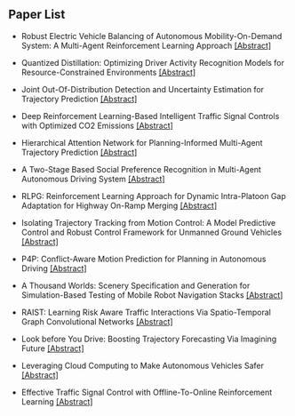 ## Paper List

- Robust Electric Vehicle Balancing of Autonomous Mobility-On-Demand System: A Multi-Agent Reinforcement Learning Approach
[[Abstract]](https://events.infovaya.com/presentation?id=107039)

- Quantized Distillation: Optimizing Driver Activity Recognition Models for Resource-Constrained Environments
[[Abstract]](https://events.infovaya.com/presentation?id=107042)

- Joint Out-Of-Distribution Detection and Uncertainty Estimation for Trajectory Prediction
[[Abstract]](https://events.infovaya.com/presentation?id=107045)

- Deep Reinforcement Learning-Based Intelligent Traffic Signal Controls with Optimized CO2 Emissions
[[Abstract]](https://events.infovaya.com/presentation?id=107048)

- Hierarchical Attention Network for Planning-Informed Multi-Agent Trajectory Prediction
[[Abstract]](https://events.infovaya.com/presentation?id=107051)

- A Two-Stage Based Social Preference Recognition in Multi-Agent Autonomous Driving System
[[Abstract]](https://events.infovaya.com/presentation?id=107054)

- RLPG: Reinforcement Learning Approach for Dynamic Intra-Platoon Gap Adaptation for Highway On-Ramp Merging
[[Abstract]](https://events.infovaya.com/presentation?id=107057)

- Isolating Trajectory Tracking from Motion Control: A Model Predictive Control and Robust Control Framework for Unmanned Ground Vehicles
[[Abstract]](https://events.infovaya.com/presentation?id=107060)

- P4P: Conflict-Aware Motion Prediction for Planning in Autonomous Driving
[[Abstract]](https://events.infovaya.com/presentation?id=107063)

- A Thousand Worlds: Scenery Specification and Generation for Simulation-Based Testing of Mobile Robot Navigation Stacks
[[Abstract]](https://events.infovaya.com/presentation?id=107066)

- RAIST: Learning Risk Aware Traffic Interactions Via Spatio-Temporal Graph Convolutional Networks
[[Abstract]](https://events.infovaya.com/presentation?id=107069)

- Look before You Drive: Boosting Trajectory Forecasting Via Imagining Future
[[Abstract]](https://events.infovaya.com/presentation?id=107072)

- Leveraging Cloud Computing to Make Autonomous Vehicles Safer
[[Abstract]](https://events.infovaya.com/presentation?id=107075)

- Effective Traffic Signal Control with Offline-To-Online Reinforcement Learning
[[Abstract]](https://events.infovaya.com/presentation?id=107078)

